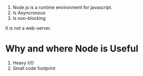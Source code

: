 1. Node.js is a runtime environment for javascript.
2. Is Asyncronous
3. Is non-blocking


It is not a web-server.


# Why and where Node is Useful
1. Heavy I/O
2. Small code footprint